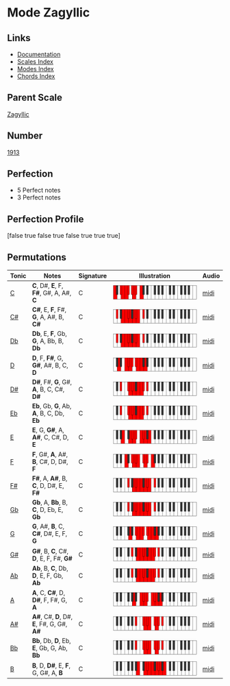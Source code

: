 # Mode Zagyllic

## Links

- [Documentation](index.md)
- [Scales Index](Scales.md)
- [Modes Index](Modes.md)
- [Chords Index](Chords.md)

## Parent Scale

[Zagyllic](ScaleZagyllic.md)

## Number

[1913](https://ianring.com/musictheory/scales/1913)

## Perfection

- 5 Perfect notes
- 3 Perfect notes

## Perfection Profile

[false true false true false true true true]

## Permutations

| Tonic | Notes | Signature | Illustration | Audio |
|-------|-------|-----------|--------------|-------|
| [C](ModeCNaturalZagyllic.md) | **C**, D#, **E**, F, **F#**, G#, A, A#, **C** | C | ![CNaturalZagyllic](ModeCNaturalZagyllic.png) | [midi](https://github.com/edipermadi/music/blob/main/docs/ModeCNaturalZagyllic.mid?raw=true) |
| [C#](ModeCSharpZagyllic.md) | **C#**, E, **F**, F#, **G**, A, A#, B, **C#** | C | ![CSharpZagyllic](ModeCSharpZagyllic.png) | [midi](https://github.com/edipermadi/music/blob/main/docs/ModeCSharpZagyllic.mid?raw=true) |
| [Db](ModeDFlatZagyllic.md) | **Db**, E, **F**, Gb, **G**, A, Bb, B, **Db** | C | ![DFlatZagyllic](ModeDFlatZagyllic.png) | [midi](https://github.com/edipermadi/music/blob/main/docs/ModeDFlatZagyllic.mid?raw=true) |
| [D](ModeDNaturalZagyllic.md) | **D**, F, **F#**, G, **G#**, A#, B, C, **D** | C | ![DNaturalZagyllic](ModeDNaturalZagyllic.png) | [midi](https://github.com/edipermadi/music/blob/main/docs/ModeDNaturalZagyllic.mid?raw=true) |
| [D#](ModeDSharpZagyllic.md) | **D#**, F#, **G**, G#, **A**, B, C, C#, **D#** | C | ![DSharpZagyllic](ModeDSharpZagyllic.png) | [midi](https://github.com/edipermadi/music/blob/main/docs/ModeDSharpZagyllic.mid?raw=true) |
| [Eb](ModeEFlatZagyllic.md) | **Eb**, Gb, **G**, Ab, **A**, B, C, Db, **Eb** | C | ![EFlatZagyllic](ModeEFlatZagyllic.png) | [midi](https://github.com/edipermadi/music/blob/main/docs/ModeEFlatZagyllic.mid?raw=true) |
| [E](ModeENaturalZagyllic.md) | **E**, G, **G#**, A, **A#**, C, C#, D, **E** | C | ![ENaturalZagyllic](ModeENaturalZagyllic.png) | [midi](https://github.com/edipermadi/music/blob/main/docs/ModeENaturalZagyllic.mid?raw=true) |
| [F](ModeFNaturalZagyllic.md) | **F**, G#, **A**, A#, **B**, C#, D, D#, **F** | C | ![FNaturalZagyllic](ModeFNaturalZagyllic.png) | [midi](https://github.com/edipermadi/music/blob/main/docs/ModeFNaturalZagyllic.mid?raw=true) |
| [F#](ModeFSharpZagyllic.md) | **F#**, A, **A#**, B, **C**, D, D#, E, **F#** | C | ![FSharpZagyllic](ModeFSharpZagyllic.png) | [midi](https://github.com/edipermadi/music/blob/main/docs/ModeFSharpZagyllic.mid?raw=true) |
| [Gb](ModeGFlatZagyllic.md) | **Gb**, A, **Bb**, B, **C**, D, Eb, E, **Gb** | C | ![GFlatZagyllic](ModeGFlatZagyllic.png) | [midi](https://github.com/edipermadi/music/blob/main/docs/ModeGFlatZagyllic.mid?raw=true) |
| [G](ModeGNaturalZagyllic.md) | **G**, A#, **B**, C, **C#**, D#, E, F, **G** | C | ![GNaturalZagyllic](ModeGNaturalZagyllic.png) | [midi](https://github.com/edipermadi/music/blob/main/docs/ModeGNaturalZagyllic.mid?raw=true) |
| [G#](ModeGSharpZagyllic.md) | **G#**, B, **C**, C#, **D**, E, F, F#, **G#** | C | ![GSharpZagyllic](ModeGSharpZagyllic.png) | [midi](https://github.com/edipermadi/music/blob/main/docs/ModeGSharpZagyllic.mid?raw=true) |
| [Ab](ModeAFlatZagyllic.md) | **Ab**, B, **C**, Db, **D**, E, F, Gb, **Ab** | C | ![AFlatZagyllic](ModeAFlatZagyllic.png) | [midi](https://github.com/edipermadi/music/blob/main/docs/ModeAFlatZagyllic.mid?raw=true) |
| [A](ModeANaturalZagyllic.md) | **A**, C, **C#**, D, **D#**, F, F#, G, **A** | C | ![ANaturalZagyllic](ModeANaturalZagyllic.png) | [midi](https://github.com/edipermadi/music/blob/main/docs/ModeANaturalZagyllic.mid?raw=true) |
| [A#](ModeASharpZagyllic.md) | **A#**, C#, **D**, D#, **E**, F#, G, G#, **A#** | C | ![ASharpZagyllic](ModeASharpZagyllic.png) | [midi](https://github.com/edipermadi/music/blob/main/docs/ModeASharpZagyllic.mid?raw=true) |
| [Bb](ModeBFlatZagyllic.md) | **Bb**, Db, **D**, Eb, **E**, Gb, G, Ab, **Bb** | C | ![BFlatZagyllic](ModeBFlatZagyllic.png) | [midi](https://github.com/edipermadi/music/blob/main/docs/ModeBFlatZagyllic.mid?raw=true) |
| [B](ModeBNaturalZagyllic.md) | **B**, D, **D#**, E, **F**, G, G#, A, **B** | C | ![BNaturalZagyllic](ModeBNaturalZagyllic.png) | [midi](https://github.com/edipermadi/music/blob/main/docs/ModeBNaturalZagyllic.mid?raw=true) |
